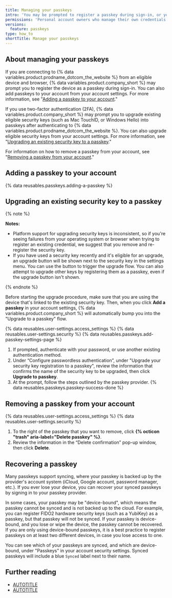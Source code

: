 ```yaml
---
title: Managing your passkeys
intro: 'You may be prompted to register a passkey during sign-in, or you can choose to register a new passkey in your account settings. For 2FA users, you can upgrade existing eligible security keys into passkeys.'
permissions: 'Personal account owners who manage their own credentials can authenticate to {% data variables.product.prodname_dotcom_the_website %} using passkeys.'
versions:
  feature: passkeys
type: how_to
shortTitle: Manage your passkeys
---
```


## About managing your passkeys

If you are connecting to {% data variables.product.prodname_dotcom_the_website %} from an eligible device and browser, {% data variables.product.company_short %} may prompt you to register the device as a passkey during sign-in. You can also add passkeys to your account from your account settings. For more information, see "[Adding a passkey to your account](#adding-a-passkey-to-your-account)."

If you use two-factor authentication (2FA), {% data variables.product.company_short %} may prompt you to upgrade existing eligible security keys (such as Mac TouchID, or Windows Hello) into passkeys after authenticating to {% data variables.product.prodname_dotcom_the_website %}. You can also upgrade eligible security keys from your account settings. For more information, see "[Upgrading an existing security key to a passkey](#upgrading-an-existing-security-key-to-a-passkey)."

For information on how to remove a passkey from your account, see "[Removing a passkey from your account](#removing-a-passkey-from-your-account)."

## Adding a passkey to your account

{% data reusables.passkeys.adding-a-passkey %}

## Upgrading an existing security key to a passkey

{% note %}

**Notes:**

- Platform support for upgrading security keys is inconsistent, so if you're seeing failures from your operating system or browser when trying to register an existing credential, we suggest that you remove and re-register the security key.
- If you have used a security key recently and it's eligible for an upgrade, an upgrade button will be shown next to the security key in the settings menu. You can use the button to trigger the upgrade flow. You can also attempt to upgrade other keys by registering them as a passkey, even if the upgrade button isn't shown.

{% endnote %}

Before starting the upgrade procedure, make sure that you are using the device that's linked to the existing security key. Then, when you click **Add a passkey** in your account settings, {% data variables.product.company_short %} will automatically bump you into the "Upgrade to a passkey" flow.

{% data reusables.user-settings.access_settings %}
{% data reusables.user-settings.security %}
{% data reusables.passkeys.add-passkey-settings-page %}
1. If prompted, authenticate with your password, or use another existing authentication method.
1. Under “Configure passwordless authentication”, under "Upgrade your security key registration to a passkey", review the information that confirms the name of the security key to be upgraded, then click **Upgrade to passkey**.
1. At the prompt, follow the steps outlined by the passkey provider.
{% data reusables.passkeys.passkey-success-done %}

## Removing a passkey from your account

{% data reusables.user-settings.access_settings %}
{% data reusables.user-settings.security %}
1. To the right of the passkey that you want to remove, click **{% octicon "trash" aria-label="Delete passkey" %}**.
1. Review the information in the “Delete confirmation” pop-up window, then click **Delete**.

## Recovering a passkey

Many passkeys support syncing, where your passkey is backed up by the provider's account system (iCloud, Google account, password manager, etc.). If you ever lose your device, you can recover your synced passkeys by signing in to your passkey provider.

In some cases, your passkey may be "device-bound", which means the passkey cannot be synced and is not backed up to the cloud. For example, you can register FIDO2 hardware security keys (such as a YubiKey) as a passkey, but that passkey will not be synced. If your passkey is device-bound, and you lose or wipe the device, the passkey cannot be recovered. If you are only using device-bound passkeys, it is a best practice to register passkeys on at least two different devices, in case you lose access to one.

You can see which of your passkeys are synced, and which are device-bound, under "Passkeys" in your account security settings. Synced passkeys will include a blue `Synced` label next to their name.

## Further reading

- [AUTOTITLE](/authentication/authenticating-with-a-passkey/about-passkeys)
- [AUTOTITLE](/authentication/authenticating-with-a-passkey/signing-in-with-a-passkey)
